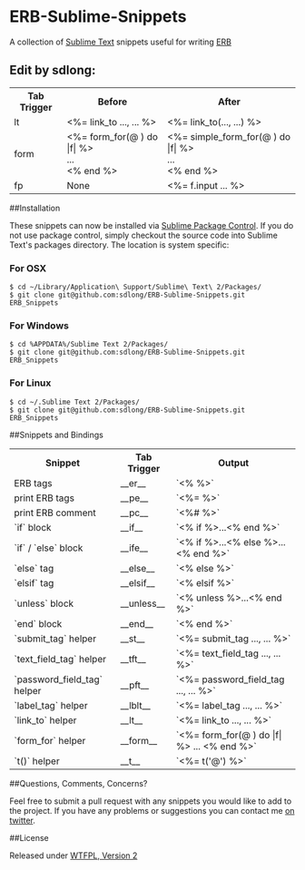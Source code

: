 ERB-Sublime-Snippets
====================

A collection of [Sublime Text](http://www.sublimetext.com/) snippets useful for writing [ERB](http://ruby-doc.org/stdlib-1.9.3/libdoc/erb/rdoc/ERB.html)

## Edit by sdlong:

<table>
  <tr>
    <th>Tab Trigger</th>
    <th>Before</th>
    <th>After</th>
  </tr>
  <tr>
    <td>lt</td>
    <td>&lt;%= link_to ..., ... %></td>
    <td>&lt;%= link_to(..., ...) %></td>
  </tr>
  <tr>
    <td>form</td>
    <td>&lt;%= form_for(@ ) do |f| %> <br> ... <br>&lt;% end %></td>
    <td>&lt;%= simple_form_for(@ ) do |f| %> <br> ... <br> &lt;% end %></td>
  </tr>
  <tr>
    <td>fp</td>
    <td>None</td>
    <td>&lt;%= f.input ... %></td>
  </tr>
</table>

##Installation

These snippets can now be installed via [Sublime Package Control](http://wbond.net/sublime_packages/package_control). If you do not use package control, simply checkout the source code into Sublime Text's packages directory. The location is system specific:

### For OSX

    $ cd ~/Library/Application\ Support/Sublime\ Text\ 2/Packages/
    $ git clone git@github.com:sdlong/ERB-Sublime-Snippets.git ERB_Snippets

### For Windows

    $ cd %APPDATA%/Sublime Text 2/Packages/
    $ git clone git@github.com:sdlong/ERB-Sublime-Snippets.git ERB_Snippets

### For Linux

    $ cd ~/.Sublime Text 2/Packages/
    $ git clone git@github.com:sdlong/ERB-Sublime-Snippets.git ERB_Snippets

##Snippets and Bindings

<table>
  <tr>
    <th>Snippet</th>
    <th>Tab Trigger</th>
    <th>Output</th>
  </tr>
  <tr>
    <td>ERB tags</td>
    <td>__er__</td>
    <td>`<%  %>`</td>
  </tr>
  <tr>
    <td>print ERB tags</td>
    <td>__pe__</td>
    <td>`<%=  %>`</td>
  </tr>
  <tr>
    <td>print ERB comment</td>
    <td>__pc__</td>
    <td>`<%#  %>`</td>
  </tr>
  <tr>
    <td>`if` block</td>
    <td>__if__</td>
    <td>`<% if  %>...<% end %>`</td>
  </tr>
  <tr>
    <td>`if` / `else` block</td>
    <td>__ife__</td>
    <td>`<% if  %>...<% else %>...<% end %>`</td>
  </tr>
  <tr>
    <td>`else` tag</td>
    <td>__else__</td>
    <td>`<% else %>`</td>
  </tr>
  <tr>
    <td>`elsif` tag</td>
    <td>__elsif__</td>
    <td>`<% elsif %>`</td>
  </tr>
  <tr>
    <td>`unless` block</td>
    <td>__unless__</td>
    <td>`<% unless  %>...<% end %>`</td>
  </tr>
  <tr>
    <td>`end` block</td>
    <td>__end__</td>
    <td>`<% end %>`</td>
  </tr>
  <tr>
    <td>`submit_tag` helper</td>
    <td>__st__</td>
    <td>`<%= submit_tag ..., ... %>`</td>
  </tr>
  <tr>
    <td>`text_field_tag` helper</td>
    <td>__tft__</td>
    <td>`<%= text_field_tag ..., ... %>`</td>
  </tr>
  <tr>
    <td>`password_field_tag` helper</td>
    <td>__pft__</td>
    <td>`<%= password_field_tag ..., ... %>`</td>
  </tr>
  <tr>
    <td>`label_tag` helper</td>
    <td>__lblt__</td>
    <td>`<%= label_tag ..., ... %>`</td>
  </tr>
  <tr>
    <td>`link_to` helper</td>
    <td>__lt__</td>
    <td>`<%= link_to ..., ... %>`</td>
  </tr>
  <tr>
    <td>`form_for` helper</td>
    <td>__form__</td>
    <td>`<%= form_for(@ ) do |f| %> ... <% end %>`</td>
  </tr>
  <tr>
    <td>`t()` helper</td>
    <td>__t__</td>
    <td>`<%= t('@') %>`</td>
  </tr>
<table>

##Questions, Comments, Concerns?

Feel free to submit a pull request with any snippets you would like to add to the project. If you have any problems or suggestions you can contact me [on twitter](https://twitter.com/mattdrobertson).

##License

Released under [WTFPL, Version 2](https://raw.github.com/matthewrobertson/ERB-Sublime-Snippets/master/LICENSE.txt)